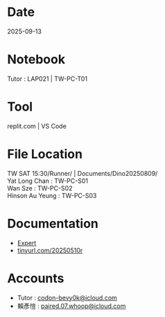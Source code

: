 # Date
2025-09-13

# Notebook
Tutor : LAP021 | TW-PC-T01

# Tool
replit.com | VS Code

# File Location
TW SAT 15:30/Runner/ | Documents/Dino20250809/  
Yat Long Chan : TW-PC-S01  
Wan Sze : TW-PC-S02  
Hinson Au Yeung : TW-PC-S03  

# Documentation
- [Expert](https://drive.google.com/drive/folders/1M7DrPk0vs7fxPsR6MtTn7Vt1DMiOU3Qm?usp=drive_link)
- [tinyurl.com/20250510r](https://tinyurl.com/20250510r)

# Accounts
- Tutor : codon-bevy0k@icloud.com
- 賴彥愷 : paired.07.whoop@icloud.com
